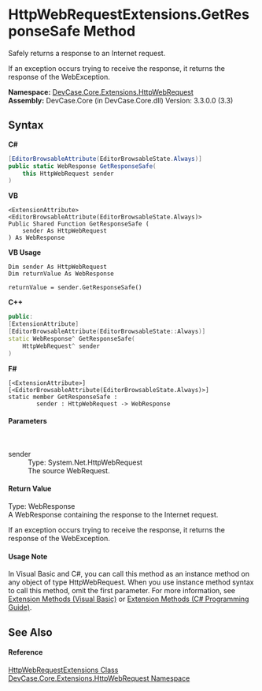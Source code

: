 # HttpWebRequestExtensions.GetResponseSafe Method 
 

Safely returns a response to an Internet request. 

 If an exception occurs trying to receive the response, it returns the response of the WebException.

**Namespace:**&nbsp;<a href="N_DevCase_Core_Extensions_HttpWebRequest">DevCase.Core.Extensions.HttpWebRequest</a><br />**Assembly:**&nbsp;DevCase.Core (in DevCase.Core.dll) Version: 3.3.0.0 (3.3)

## Syntax

**C#**<br />
``` C#
[EditorBrowsableAttribute(EditorBrowsableState.Always)]
public static WebResponse GetResponseSafe(
	this HttpWebRequest sender
)
```

**VB**<br />
``` VB
<ExtensionAttribute>
<EditorBrowsableAttribute(EditorBrowsableState.Always)>
Public Shared Function GetResponseSafe ( 
	sender As HttpWebRequest
) As WebResponse
```

**VB Usage**<br />
``` VB Usage
Dim sender As HttpWebRequest
Dim returnValue As WebResponse

returnValue = sender.GetResponseSafe()
```

**C++**<br />
``` C++
public:
[ExtensionAttribute]
[EditorBrowsableAttribute(EditorBrowsableState::Always)]
static WebResponse^ GetResponseSafe(
	HttpWebRequest^ sender
)
```

**F#**<br />
``` F#
[<ExtensionAttribute>]
[<EditorBrowsableAttribute(EditorBrowsableState.Always)>]
static member GetResponseSafe : 
        sender : HttpWebRequest -> WebResponse 

```


#### Parameters
&nbsp;<dl><dt>sender</dt><dd>Type: System.Net.HttpWebRequest<br />The source WebRequest.</dd></dl>

#### Return Value
Type: WebResponse<br />A WebResponse containing the response to the Internet request. 

 If an exception occurs trying to receive the response, it returns the response of the WebException.

#### Usage Note
In Visual Basic and C#, you can call this method as an instance method on any object of type HttpWebRequest. When you use instance method syntax to call this method, omit the first parameter. For more information, see <a href="https://docs.microsoft.com/dotnet/visual-basic/programming-guide/language-features/procedures/extension-methods">Extension Methods (Visual Basic)</a> or <a href="https://docs.microsoft.com/dotnet/csharp/programming-guide/classes-and-structs/extension-methods">Extension Methods (C# Programming Guide)</a>.

## See Also


#### Reference
<a href="T_DevCase_Core_Extensions_HttpWebRequest_HttpWebRequestExtensions">HttpWebRequestExtensions Class</a><br /><a href="N_DevCase_Core_Extensions_HttpWebRequest">DevCase.Core.Extensions.HttpWebRequest Namespace</a><br />